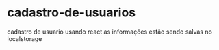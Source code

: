 # cadastro-de-usuarios
cadastro de usuario usando react as informações estão sendo salvas no localstorage
